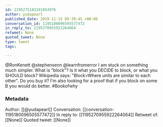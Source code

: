 ```yaml
---
id: 1195275183101054976
author: yudapearl
published_date: 2019-11-15 09:39:45 +00:00
conversation_id: 1195180096505577472
in_reply_to: 1195270955922264064
retweet: None
quoted_tweet: None
type: tweet
tags:

---
```


@RonKenett @stephensenn @learnfromerror I am stuck on something much simpler. What is "block"? Is it what you DECIDE to block, or what you SHOULD block? Wikipedia says: "Block=Where units are similar to each other". Do you buy it? I'm also looking for a proof that if you block on some B you would do better. #Bookofwhy

### Metadata

Author: [[@yudapearl]]
Conversation: [[conversation-1195180096505577472]]
In reply to: [[1195270955922264064]]
Retweet of: [[None]]
Quoted tweet: [[None]]
